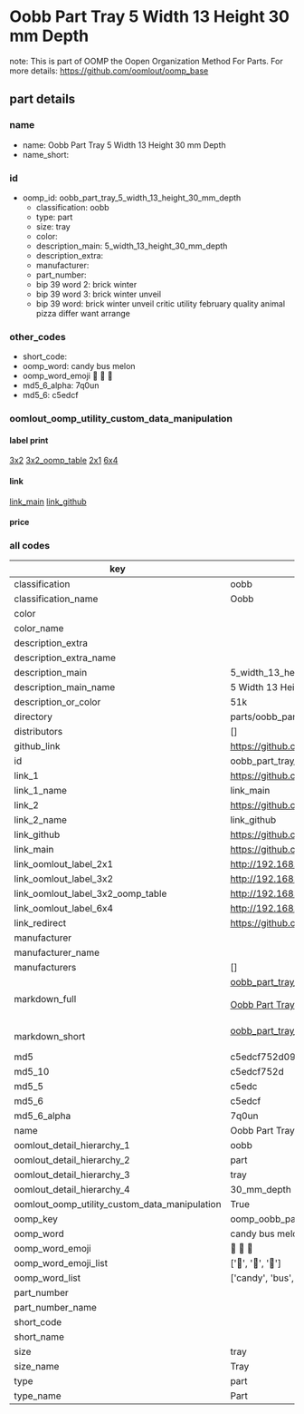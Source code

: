 # Oobb Part Tray 5 Width 13 Height 30 mm Depth  

note: This is part of OOMP the Oopen Organization Method For Parts. For more details: https://github.com/oomlout/oomp_base

##  part details
  







### name
* name: Oobb Part Tray 5 Width 13 Height 30 mm Depth
* name_short: 
### id
* oomp_id: oobb_part_tray_5_width_13_height_30_mm_depth
  * classification: oobb
  * type: part
  * size: tray
  * color: 
  * description_main: 5_width_13_height_30_mm_depth
  * description_extra: 
  * manufacturer: 
  * part_number: 
  * bip 39 word 2: brick winter
  * bip 39 word 3: brick winter unveil
  * bip 39 word: brick winter unveil critic utility february quality animal pizza differ want arrange

### other_codes
* short_code: 
* oomp_word: candy bus melon
* oomp_word_emoji :candy: :bus: :melon:
* md5_6_alpha: 7q0un
* md5_6: c5edcf






### oomlout_oomp_utility_custom_data_manipulation
#### label print
[3x2](http://192.168.1.245:1112/?label=oomp%207q0un)
[3x2_oomp_table](http://192.168.1.108:1112/?label=oomp%207q0un)
[2x1](http://192.168.1.242:1112/?label=oomp%207q0un)
[6x4](http://192.168.1.55:1112/?label=oomp%207q0un)    

#### link

[link_main](https://github.com/oomlout/oomlout_oomp_version_1_messy/tree/main/parts/oobb_part_tray_5_width_13_height_30_mm_depth) [link_github](https://github.com/oomlout/oomlout_oomp_version_1_messy/tree/main/parts/oobb_part_tray_5_width_13_height_30_mm_depth)                             

#### price







### all codes 
| key | value |  
| --- | --- |  
| classification | oobb |  
| classification_name | Oobb |  
| color |  |  
| color_name |  |  
| description_extra |  |  
| description_extra_name |  |  
| description_main | 5_width_13_height_30_mm_depth |  
| description_main_name | 5 Width 13 Height 30 mm Depth |  
| description_or_color | 51k |  
| directory | parts/oobb_part_tray_5_width_13_height_30_mm_depth |  
| distributors | [] |  
| github_link | https://github.com/oomlout/oomlout_oomp_part_src/tree/main/parts/oobb_part_tray_5_width_13_height_30_mm_depth |  
| id | oobb_part_tray_5_width_13_height_30_mm_depth |  
| link_1 | https://github.com/oomlout/oomlout_oomp_version_1_messy/tree/main/parts/oobb_part_tray_5_width_13_height_30_mm_depth |  
| link_1_name | link_main |  
| link_2 | https://github.com/oomlout/oomlout_oomp_version_1_messy/tree/main/parts/oobb_part_tray_5_width_13_height_30_mm_depth |  
| link_2_name | link_github |  
| link_github | https://github.com/oomlout/oomlout_oomp_version_1_messy/tree/main/parts/oobb_part_tray_5_width_13_height_30_mm_depth |  
| link_main | https://github.com/oomlout/oomlout_oomp_version_1_messy/tree/main/parts/oobb_part_tray_5_width_13_height_30_mm_depth |  
| link_oomlout_label_2x1 | http://192.168.1.242:1112/?label=oomp%207q0un |  
| link_oomlout_label_3x2 | http://192.168.1.245:1112/?label=oomp%207q0un |  
| link_oomlout_label_3x2_oomp_table | http://192.168.1.108:1112/?label=oomp%207q0un |  
| link_oomlout_label_6x4 | http://192.168.1.55:1112/?label=oomp%207q0un |  
| link_redirect | https://github.com/oomlout/oomlout_oomp_version_1_messy/tree/main/parts/oobb_part_tray_5_width_13_height_30_mm_depth |  
| manufacturer |  |  
| manufacturer_name |  |  
| manufacturers | [] |  
| markdown_full | [oobb_part_tray_5_width_13_height_30_mm_depth](none)<br>[](none)<br>[Oobb Part Tray 5 Width 13 Height 30 Mm Depth](none)<br><br> |  
| markdown_short | [oobb_part_tray_5_width_13_height_30_mm_depth](none)<br><br> |  
| md5 | c5edcf752d0915e55178233ddcff00dd |  
| md5_10 | c5edcf752d |  
| md5_5 | c5edc |  
| md5_6 | c5edcf |  
| md5_6_alpha | 7q0un |  
| name | Oobb Part Tray 5 Width 13 Height 30 mm Depth |  
| oomlout_detail_hierarchy_1 | oobb |  
| oomlout_detail_hierarchy_2 | part |  
| oomlout_detail_hierarchy_3 | tray |  
| oomlout_detail_hierarchy_4 | 30_mm_depth |  
| oomlout_oomp_utility_custom_data_manipulation | True |  
| oomp_key | oomp_oobb_part_tray_5_width_13_height_30_mm_depth |  
| oomp_word | candy bus melon |  
| oomp_word_emoji | :candy: :bus: :melon: |  
| oomp_word_emoji_list | [':candy:', ':bus:', ':melon:'] |  
| oomp_word_list | ['candy', 'bus', 'melon'] |  
| part_number |  |  
| part_number_name |  |  
| short_code |  |  
| short_name |  |  
| size | tray |  
| size_name | Tray |  
| type | part |  
| type_name | Part |  
